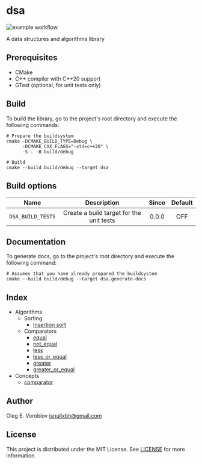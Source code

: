 # dsa

![example workflow](https://github.com/isnullxbh/dsa/actions/workflows/cmake-multi-platform.yml/badge.svg)

A data structures and algorithms library

## Prerequisites

- CMake
- C++ compiler with C++20 support
- GTest (optional, for unit tests only)

## Build

To build the library, go to the project's root directory and execute the following commands:

```shell
# Prepare the buildsystem
cmake -DCMAKE_BUILD_TYPE=Debug \
      -DCMAKE_CXX_FLAGS="-std=c++20" \
      -S . -B build/debug

# Build
cmake --build build/debug --target dsa
```

## Build options

|       Name        |               Description                | Since | Default |
|:-----------------:|:----------------------------------------:|:-----:|:-------:|
| `DSA_BUILD_TESTS` | Create a build target for the unit tests | 0.0.0 |   OFF   |

## Documentation

To generate docs, go to the project's root directory and execute the following command:

```shell
# Assumes that you have already prepared the buildsystem
cmake --build build/debug --target dsa.generate-docs
```

## Index

- Algorithms
  - Sorting
    - [Insertion sort](include/dsa/sorting/insertion_sort.hpp)
  - Comparators
    - [equal](include/dsa/comparators.hpp)
    - [not_equal](include/dsa/comparators.hpp)
    - [less](include/dsa/comparators.hpp)
    - [less_or_equal](include/dsa/comparators.hpp)
    - [greater](include/dsa/comparators.hpp)
    - [greater_or_equal](include/dsa/comparators.hpp)
- Concepts
  - [comparator](include/dsa/comparator.hpp)

## Author

Oleg E. Vorobiov <isnullxbh@gmail.com>

## License

This project is distributed under the MIT License. See [LICENSE](LICENSE) for more information.

